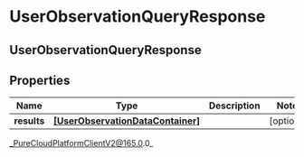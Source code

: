 # UserObservationQueryResponse

## UserObservationQueryResponse

## Properties

|Name | Type | Description | Notes|
|------------ | ------------- | ------------- | -------------|
| **results** | [**[UserObservationDataContainer]**]([UserObservationDataContainer]) |  | [optional] |



_PureCloudPlatformClientV2@165.0.0_
